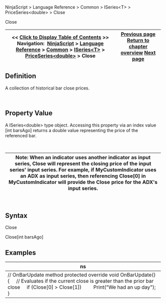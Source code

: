 ﻿


NinjaScript \> Language Reference \> Common \> ISeries\<T\> \> PriceSeries\<double\> \> Close






















Close







| \<\< [Click to Display Table of Contents](close.md) \>\> **Navigation:**     [NinjaScript](ninjascript-1.md) \> [Language Reference](language_reference_wip-1.md) \> [Common](common-1.md) \> [ISeries\<T\>](iseriest-1.md) \> [PriceSeries\<double\>](priceseries-1.md) \> Close | [Previous page](priceseries-1.md) [Return to chapter overview](priceseries-1.md) [Next page](closes-1.md) |
| --- | --- |











## Definition


A collection of historical bar close prices.


 


## Property Value


A ISeries\<double\> type object. Accessing this property via an index value \[int barsAgo] returns a double value representing the price of the referenced bar.


 




| Note: When an indicator uses another indicator as input series, Close will represent the closing price of the input series' input series. For example, if MyCustomIndicator uses an ADX as input series, then referencing Close\[0] in MyCustomIndicator will provide the Close price for the ADX's input series. |
| --- |



 


## Syntax


Close  

Close\[int barsAgo]


## 


## 


## Examples




| ns |
| --- |
| // OnBarUpdate method protected override void OnBarUpdate() {      // Evaluates if the current close is greater than the prior bar close      if (Close\[0] \> Close\[1])          Print("We had an up day"); } |









